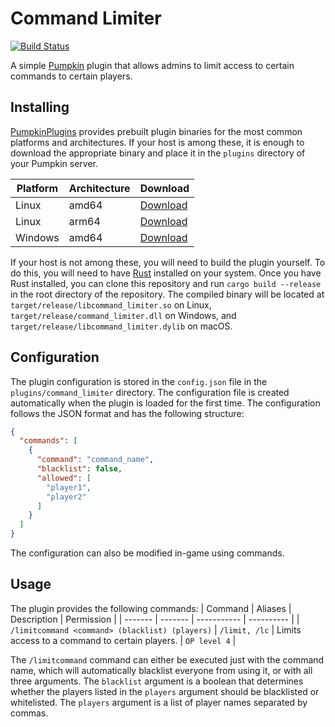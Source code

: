 # Command Limiter
[![Build Status](https://ci.vypal.me/job/PumpkinPlugins/job/CommandLimiter/job/master/badge/icon)](https://ci.vypal.me/job/PumpkinPlugins/job/CommandLimiter/job/master/)

A simple [Pumpkin](https://github.com/Pumpkin-MC/Pumpkin) plugin that allows admins to limit access to certain commands to certain players.

## Installing
[PumpkinPlugins](https://github.com/PumpkinPlugins) provides prebuilt plugin binaries for the most common platforms and architectures. If your host is among these, it is enough to download the appropriate binary and place it in the `plugins` directory of your Pumpkin server.

| Platform | Architecture | Download |
| -------- | ------------ | -------- |
| Linux    | amd64        | [Download](https://ci.vypal.me/job/PumpkinPlugins/job/CommandLimiter/job/master/lastSuccessfulBuild/artifact/artifacts/libcommandlimiter_x86_64_linux.so) |
| Linux    | arm64        | [Download](https://ci.vypal.me/job/PumpkinPlugins/job/CommandLimiter/job/master/lastSuccessfulBuild/artifact/artifacts/libcommandlimiter_aarch64_linux.so) |
| Windows  | amd64        | [Download](https://ci.vypal.me/job/PumpkinPlugins/job/CommandLimiter/job/master/lastSuccessfulBuild/artifact/artifacts/commandlimiter_x86_64_windows.dll) |

If your host is not among these, you will need to build the plugin yourself. To do this, you will need to have [Rust](https://www.rust-lang.org/tools/install) installed on your system. Once you have Rust installed, you can clone this repository and run `cargo build --release` in the root directory of the repository. The compiled binary will be located at `target/release/libcommand_limiter.so` on Linux,  `target/release/command_limiter.dll` on Windows, and `target/release/libcommand_limiter.dylib` on macOS.

## Configuration
The plugin configuration is stored in the `config.json` file in the `plugins/command_limiter` directory. The configuration file is created automatically when the plugin is loaded for the first time. The configuration follows the JSON format and has the following structure:

```json
{
  "commands": [
    {
      "command": "command_name",
      "blacklist": false,
      "allowed": [
        "player1",
        "player2"
      ]
    }
  ]
}
```

The configuration can also be modified in-game using commands.

## Usage
The plugin provides the following commands:
| Command | Aliases | Description | Permission |
| ------- | ------- | ----------- | ---------- |
| `/limitcommand <command> (blacklist) (players)` | `/limit, /lc` | Limits access to a command to certain players. | `OP level 4` |

The `/limitcommand` command can either be executed just with the command name, which will automatically blacklist everyone from using it, or with all three arguments. The `blacklist` argument is a boolean that determines whether the players listed in the `players` argument should be blacklisted or whitelisted. The `players` argument is a list of player names separated by commas.
